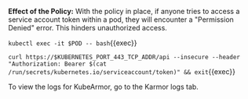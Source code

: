 **Effect of the Policy:** With the policy in place, if anyone tries to access a service account token within a pod, they will encounter a "Permission Denied" error. This hinders unauthorized access.

`kubectl exec -it $POD -- bash`{{exec}}

`curl https://$KUBERNETES_PORT_443_TCP_ADDR/api --insecure --header "Authorization: Bearer $(cat /run/secrets/kubernetes.io/serviceaccount/token)" && exit`{{exec}}

To view the logs for KubeArmor, go to the Karmor logs tab.
